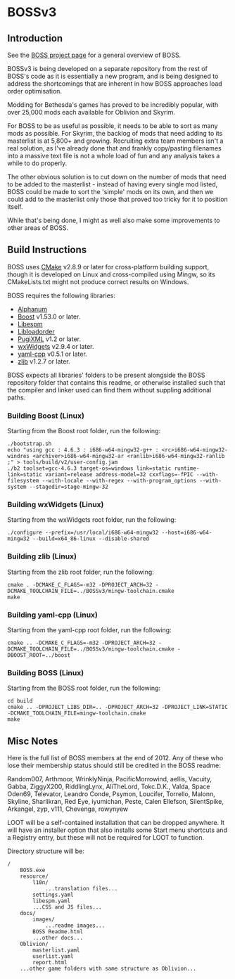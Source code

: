 # BOSSv3

## Introduction

See the [BOSS project page](http://code.google.com/p/better-oblivion-sorting-software/) for a general overview of BOSS.

BOSSv3 is being developed on a separate repository from the rest of BOSS's code as it is essentially a new program, and is being designed to address the shortcomings that are inherent in how BOSS approaches load order optimisation.

Modding for Bethesda's games has proved to be incredibly popular, with over 25,000 mods each available for Oblivion and Skyrim.

For BOSS to be as useful as possible, it needs to be able to sort as many mods as possible. For Skyrim, the backlog of mods that need adding to its masterlist is at 5,800+ and growing. Recruiting extra team members isn't a real solution, as I've already done that and frankly copy/pasting filenames into a massive text file is not a whole load of fun and any analysis takes a while to do properly.

The other obvious solution is to cut down on the number of mods that need to be added to the masterlist - instead of having every single mod listed, BOSS could be made to sort the 'simple' mods on its own, and then we could add to the masterlist only those that proved too tricky for it to position itself.

While that's being done, I might as well also make some improvements to other areas of BOSS.


## Build Instructions

BOSS uses [CMake](http://cmake.org) v2.8.9 or later for cross-platform building support, though it is developed on Linux and cross-compiled using Mingw, so its CMakeLists.txt might not produce correct results on Windows.

BOSS requires the following libraries:

* [Alphanum](http://www.davekoelle.com/files/alphanum.hpp)
* [Boost](http://www.boost.org) v1.53.0 or later.
* [Libespm](http://github.com/WrinklyNinja/libespm)
* [Libloadorder](http://github.com/WrinklyNinja/libloadorder)
* [PugiXML](http://code.google.com/p/pugixml/) v1.2 or later.
* [wxWidgets](http://www.wxwidgets.org) v2.9.4 or later.
* [yaml-cpp](http://code.google.com/p/yaml-cpp/) v0.5.1 or later.
* [zlib](http://zlib.net) v1.2.7 or later.

BOSS expects all libraries' folders to be present alongside the BOSS repository folder that contains this readme, or otherwise installed such that the compiler and linker used can find them without suppling additional paths.

### Building Boost (Linux)

Starting from the Boost root folder, run the following:

```
./bootstrap.sh
echo "using gcc : 4.6.3 : i686-w64-mingw32-g++ : <rc>i686-w64-mingw32-windres <archiver>i686-w64-mingw32-ar <ranlib>i686-w64-mingw32-ranlib ;" > tools/build/v2/user-config.jam
./b2 toolset=gcc-4.6.3 target-os=windows link=static runtime-link=static variant=release address-model=32 cxxflags=-fPIC --with-filesystem --with-locale --with-regex --with-program_options --with-system --stagedir=stage-mingw-32
```

### Building wxWidgets (Linux)

Starting from the wxWidgets root folder, run the following:

```
./configure --prefix=/usr/local/i686-w64-mingw32 --host=i686-w64-mingw32 --build=x64_86-linux --disable-shared
```

### Building zlib (Linux)

Starting from the zlib root folder, run the following:

```
cmake . -DCMAKE_C_FLAGS=-m32 -DPROJECT_ARCH=32 -DCMAKE_TOOLCHAIN_FILE=../BOSSv3/mingw-toolchain.cmake
make
```

### Building yaml-cpp (Linux)

Starting from the yaml-cpp root folder, run the following:

```
cmake .. -DCMAKE_C_FLAGS=-m32 -DPROJECT_ARCH=32 -DCMAKE_TOOLCHAIN_FILE=../BOSSv3/mingw-toolchain.cmake -DBOOST_ROOT=../boost
```

### Building BOSS (Linux)

Starting from the BOSS root folder, run the following:

```
cd build
cmake .. -DPROJECT_LIBS_DIR=.. -DPROJECT_ARCH=32 -DPROJECT_LINK=STATIC -DCMAKE_TOOLCHAIN_FILE=mingw-toolchain.cmake
make
```

## Misc Notes

Here is the full list of BOSS members at the end of 2012. Any of these who lose
their membership status should still be credited in the BOSS readme:

Random007, Arthmoor, WrinklyNinja, PacificMorrowind, aellis, Vacuity, Gabba,
ZiggyX200, RiddlingLynx, AliTheLord, Tokc.D.K., Valda, Space Oden69, Televator,
Leandro Conde, Psymon, Loucifer, Torrello, Malonn, Skyline, Sharlikran, Red Eye,
iyumichan, Peste, Calen Ellefson, SilentSpike, Arkangel, zyp, v111, Chevenga,
rowynyew

LOOT will be a self-contained installation that can be dropped anywhere. It will have an installer option that also installs some Start menu shortcuts and a Registry entry, but these will not be required for LOOT to function.

Directory structure will be:

```
/
    BOSS.exe
    resource/
        l10n/
            ...translation files...
        settings.yaml
        libespm.yaml
        ...CSS and JS files...
    docs/
        images/
            ...readme images...
        BOSS Readme.html
        ...other docs...
    Oblivion/
        masterlist.yaml
        userlist.yaml
        report.html
    ...other game folders with same structure as Oblivion...
```
